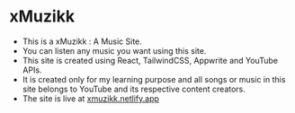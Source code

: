 # xMuzikk

- This is a xMuzikk : A Music Site.
- You can listen any music you want using this site.
- This site is created using React, TailwindCSS, Appwrite and YouTube APIs.
- It is created only for my learning purpose and all songs or music in this site belongs to YouTube and its respective content creators.
- The site is live at [xmuzikk.netlify.app](https://xmuzikk.netlify.app/)
